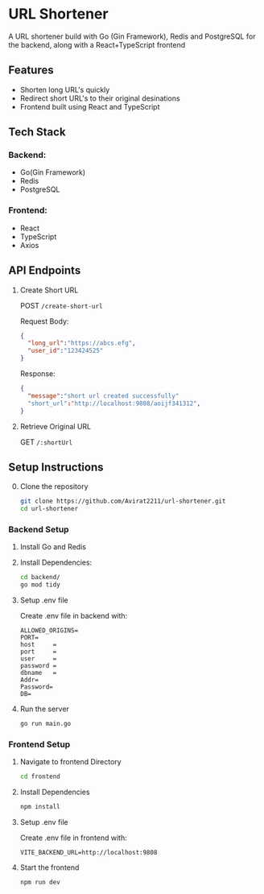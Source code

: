 # URL Shortener
A URL shortener build with Go (Gin Framework), Redis and PostgreSQL for the backend, along with a React+TypeScript frontend

## Features
- Shorten long URL's quickly
- Redirect short URL's to their original desinations
- Frontend built using React and TypeScript

## Tech Stack
### Backend:
- Go(Gin Framework)
- Redis
- PostgreSQL
### Frontend:
- React
- TypeScript
- Axios

## API Endpoints
1. Create Short URL

   POST `/create-short-url`

   Request Body:
   ```json
   {
     "long_url":"https://abcs.efg",
     "user_id":"123424525"
   }
   ```
   Response:
   ```json
   {
     "message":"short url created successfully"
     "short_url":"http://localhost:9808/aoijf341312",
   }
   ```

2. Retrieve Original URL

    GET `/:shortUrl`


## Setup Instructions
0. Clone the repository
   
   ```bash
   git clone https://github.com/Avirat2211/url-shortener.git
   cd url-shortener
   ```
### Backend Setup
1. Install Go and Redis
   
3. Install Dependencies:
   
   ```bash
   cd backend/
   go mod tidy
   ```
5. Setup .env file
   
   Create .env file in backend with:
   ```env
   ALLOWED_ORIGINS=
   PORT= 
   host     = 
   port     = 
   user     = 
   password = 
   dbname   = 
   Addr=    
   Password= 
   DB=
   ```
7. Run the server
   
    ```zsh
    go run main.go
    ```

### Frontend Setup
1. Navigate to frontend Directory
   
   ```bash
   cd frontend
   ```
3. Install Dependencies
   
   ```bash
   npm install
   ```
5. Setup .env file
   
   Create .env file in frontend with:
   
   ```env
   VITE_BACKEND_URL=http://localhost:9808
   ```
7. Start the frontend
   
   ```bash
   npm run dev
   ```
   
